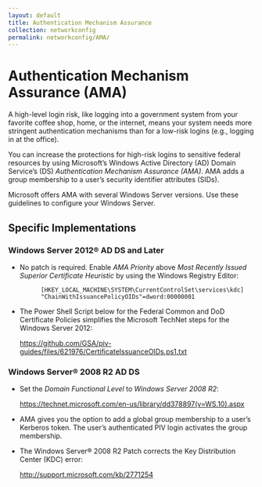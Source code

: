 ```yaml
---
layout: default
title: Authentication Mechanism Assurance
collection: networkconfig
permalink: networkconfig/AMA/
---
```


# Authentication Mechanism Assurance (AMA)

A high-level login risk, like logging into a government system from your favorite coffee shop, home, or the internet, means your system needs more stringent authentication mechanisms than for a low-risk logins (e.g., logging in at the office).

You can increase the protections for high-risk logins to sensitive federal resources by using Microsoft’s Windows Active Directory (AD) Domain Service’s (DS) _Authentication Mechanism Assurance (AMA)_. AMA adds a group membership to a user’s security identifier attributes (SIDs). 

Microsoft offers AMA with several Windows Server versions. Use these guidelines to configure your Windows Server. 

## Specific Implementations

### Windows Server 2012® AD DS and Later
* No patch is required.  Enable _AMA Priority_ above _Most Recently Issued Superior Certificate Heuristic_ by using the Windows Registry Editor:

            [HKEY_LOCAL_MACHINE\SYSTEM\CurrentControlSet\services\kdc]
            "ChainWithIssuancePolicyOIDs"=dword:00000001

* The Power Shell Script below for the Federal Common and DoD Certificate Policies simplifies the Microsoft TechNet steps for the Windows Server 2012: 

    https://github.com/GSA/piv-guides/files/621976/CertificateIssuanceOIDs.ps1.txt

### Windows Server® 2008 R2 AD DS
* Set the _Domain Functional Level_ to _Windows Server 2008 R2_:

    https://technet.microsoft.com/en-us/library/dd378897(v=WS.10).aspx

* AMA gives you the option to add a global group membership to a user’s Kerberos token. The user’s authenticated PIV login activates the group membership.

* The Windows Server® 2008 R2 Patch corrects the Key Distribution Center (KDC) error: 

    http://support.microsoft.com/kb/2771254 
